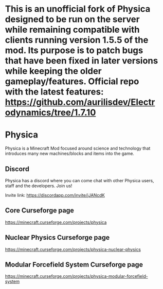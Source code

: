 # This is an unofficial fork of Physica designed to be run on the server while remaining compatible with clients running version 1.5.5 of the mod. Its purpose is to patch bugs that have been fixed in later versions while keeping the older gameplay/features. Official repo with the latest features: https://github.com/aurilisdev/Electrodynamics/tree/1.7.10

# Physica
Physica is a Minecraft Mod focused around science and technology that introduces many new machines/blocks and items into the game.

## Discord
Physica has a discord where you can come chat with other Physica users, staff and the developers. Join us!

Invite link: https://discordapp.com/invite/jJANcdK

## Core Curseforge page
https://minecraft.curseforge.com/projects/physica
## Nuclear Physics Curseforge page
https://minecraft.curseforge.com/projects/physica-nuclear-physics
## Modular Forcefield System Curseforge page
https://minecraft.curseforge.com/projects/physica-modular-forcefield-system
